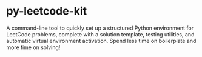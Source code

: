 # py-leetcode-kit
A command-line tool to quickly set up a structured Python environment for LeetCode problems, complete with a solution template, testing utilities, and automatic virtual environment activation. Spend less time on boilerplate and more time on solving!
